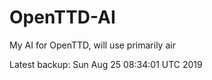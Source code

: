 # OpenTTD-AI
My AI for OpenTTD, will use primarily air

Latest backup: Sun Aug 25 08:34:01 UTC 2019
